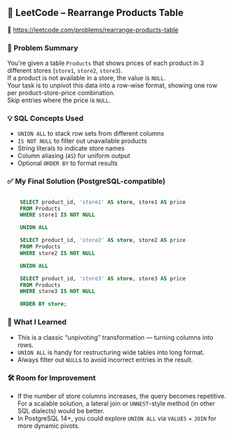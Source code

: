 ## 🧠 LeetCode – Rearrange Products Table  
🔗 https://leetcode.com/problems/rearrange-products-table

### 📌 Problem Summary  
You're given a table `Products` that shows prices of each product in 3 different stores (`store1`, `store2`, `store3`).  
If a product is not available in a store, the value is `NULL`.  
Your task is to unpivot this data into a row-wise format, showing one row per product-store-price combination.  
Skip entries where the price is `NULL`.  

### 💡 SQL Concepts Used  
- `UNION ALL` to stack row sets from different columns  
- `IS NOT NULL` to filter out unavailable products  
- String literals to indicate store names  
- Column aliasing (`AS`) for uniform output  
- Optional `ORDER BY` to format results  

### ✅ My Final Solution (PostgreSQL-compatible)
```sql

    SELECT product_id, 'store1' AS store, store1 AS price
    FROM Products
    WHERE store1 IS NOT NULL

    UNION ALL

    SELECT product_id, 'store2' AS store, store2 AS price
    FROM Products
    WHERE store2 IS NOT NULL

    UNION ALL

    SELECT product_id, 'store3' AS store, store3 AS price
    FROM Products
    WHERE store3 IS NOT NULL

    ORDER BY store;
```

### 💬 What I Learned  
- This is a classic “unpivoting” transformation — turning columns into rows.  
- `UNION ALL` is handy for restructuring wide tables into long format.  
- Always filter out `NULL`s to avoid incorrect entries in the result.  

### 🛠️ Room for Improvement  
- If the number of store columns increases, the query becomes repetitive.  
  For a scalable solution, a lateral join or `UNNEST`-style method (in other SQL dialects) would be better.  
- In PostgreSQL 14+, you could explore `UNION ALL` via `VALUES` + `JOIN` for more dynamic pivots.
